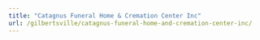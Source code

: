 ```yaml
---
title: "Catagnus Funeral Home & Cremation Center Inc"
url: /gilbertsville/catagnus-funeral-home-and-cremation-center-inc/
---
```

